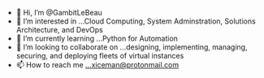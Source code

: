 - 👋 Hi, I’m @GambitLeBeau
- 👀 I’m interested in ...Cloud Computing, System Adminstration, Solutions Architecture, and DevOps
- 🌱 I’m currently learning ...Python for Automation
- 💞️ I’m looking to collaborate on ...designing, implementing, managing, securing, and deploying fleets of virtual instances
- 📫 How to reach me ...xiceman@protonmail.com

<!---
GambitLeBeau/GambitLeBeau is a ✨ special ✨ repository because its `README.md` (this file) appears on your GitHub profile.
You can click the Preview link to take a look at your changes.
--->
